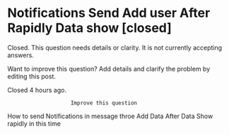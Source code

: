 
# Notifications Send Add user After Rapidly Data show [closed]







Closed. This question needs details or clarity. It is not currently accepting answers.
                        
                    










Want to improve this question? Add details and clarify the problem by editing this post.


Closed 4 hours ago.







                        Improve this question
                    



How to send Notifications in message throe Add Data After Data Show rapidly in this time

        